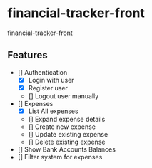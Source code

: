 # financial-tracker-front

financial-tracker-front

## Features

- [] Authentication
  - [x] Login with user
  - [x] Register user
  - [] Logout user manually
- [] Expenses
  - [x] List All expenses
  - [] Expand expense details
  - [] Create new expense
  - [] Update existing expense
  - [] Delete existing expense
- [] Show Bank Accounts Balances
- [] Filter system for expenses
